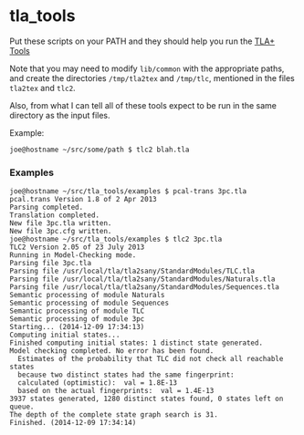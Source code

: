tla_tools
=========

Put these scripts on your PATH and they should help you run the [TLA+ Tools](http://research.microsoft.com/en-us/um/people/lamport/tla/tools.html)

Note that you may need to modify `lib/common` with the appropriate paths,
and create the directories `/tmp/tla2tex` and `/tmp/tlc`,
mentioned in the files `tla2tex` and `tlc2`.

Also, from what I can tell all of these tools expect to be run in the same directory as the input files.

Example:

``````
joe@hostname ~/src/some/path $ tlc2 blah.tla

``````


### Examples

`````
joe@hostname ~/src/tla_tools/examples $ pcal-trans 3pc.tla
pcal.trans Version 1.8 of 2 Apr 2013
Parsing completed.
Translation completed.
New file 3pc.tla written.
New file 3pc.cfg written.
joe@hostname ~/src/tla_tools/examples $ tlc2 3pc.tla
TLC2 Version 2.05 of 23 July 2013
Running in Model-Checking mode.
Parsing file 3pc.tla
Parsing file /usr/local/tla/tla2sany/StandardModules/TLC.tla
Parsing file /usr/local/tla/tla2sany/StandardModules/Naturals.tla
Parsing file /usr/local/tla/tla2sany/StandardModules/Sequences.tla
Semantic processing of module Naturals
Semantic processing of module Sequences
Semantic processing of module TLC
Semantic processing of module 3pc
Starting... (2014-12-09 17:34:13)
Computing initial states...
Finished computing initial states: 1 distinct state generated.
Model checking completed. No error has been found.
  Estimates of the probability that TLC did not check all reachable states
  because two distinct states had the same fingerprint:
  calculated (optimistic):  val = 1.8E-13
  based on the actual fingerprints:  val = 1.4E-13
3937 states generated, 1280 distinct states found, 0 states left on queue.
The depth of the complete state graph search is 31.
Finished. (2014-12-09 17:34:14)
`````
